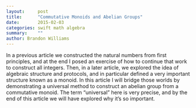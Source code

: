 ```yaml
---
layout:     post
title:      "Commutative Monoids and Abelian Groups"
date:       2015-02-03
categories: swift math algebra
summary:    ""
author: Brandon Williams
---
```


In a previous article we constructed the natural numbers from first principles, and at the end I posed an exercise of how to continue that work to construct all integers. Then, in a later article, we explored the idea of algebraic structure and protocols, and in particular defined a very important structure known as a monoid. In this article I will bridge those worlds by demonstrating a universal method to construct an abelian group from a commutative monoid. The term “universal” here is very precise, and by the end of this article we will have explored why it’s so important.

